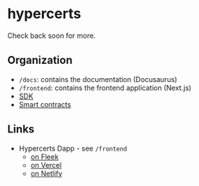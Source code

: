 # hypercerts

Check back soon for more.

## Organization

- `/docs`: contains the documentation (Docusaurus)
- `/frontend`: contains the frontend application (Next.js)
- [SDK](https://github.com/Network-Goods/hypercerts-sdk)
- [Smart contracts](https://github.com/Network-Goods/hypercerts-protocol)

## Links

- Hypercerts Dapp - see `/frontend`
  - [on Fleek](https://hypercerts.on.fleek.co/)
  - [on Vercel](https://hypercerts.vercel.app)
  - [on Netlify](https://hypercerts.netlify.app/)
